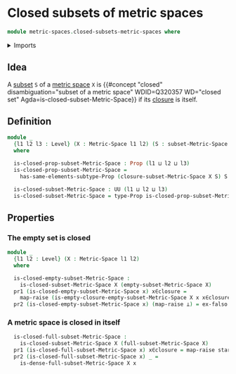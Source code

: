 # Closed subsets of metric spaces

```agda
module metric-spaces.closed-subsets-metric-spaces where
```

<details><summary>Imports</summary>

```agda
open import foundation.dependent-pair-types
open import foundation.empty-subtypes
open import foundation.empty-types
open import foundation.intersections-subtypes
open import foundation.propositions
open import foundation.raising-universe-levels
open import foundation.sets
open import foundation.subtypes
open import foundation.unit-type
open import foundation.universe-levels

open import metric-spaces.closure-subsets-metric-spaces
open import metric-spaces.dense-subsets-metric-spaces
open import metric-spaces.metric-spaces
open import metric-spaces.subspaces-metric-spaces
```

</details>

## Idea

A [subset](foundation.subtypes.md) `S` of a
[metric space](metric-spaces.metric-spaces.md) `X` is
{{#concept "closed" disambiguation="subset of a metric space" WDID=Q320357 WD="closed set" Agda=is-closed-subset-Metric-Space}}
if its [closure](metric-spaces.closure-subsets-metric-spaces.md) is itself.

## Definition

```agda
module _
  {l1 l2 l3 : Level} (X : Metric-Space l1 l2) (S : subset-Metric-Space l3 X)
  where

  is-closed-prop-subset-Metric-Space : Prop (l1 ⊔ l2 ⊔ l3)
  is-closed-prop-subset-Metric-Space =
    has-same-elements-subtype-Prop (closure-subset-Metric-Space X S) S

  is-closed-subset-Metric-Space : UU (l1 ⊔ l2 ⊔ l3)
  is-closed-subset-Metric-Space = type-Prop is-closed-prop-subset-Metric-Space
```

## Properties

### The empty set is closed

```agda
module _
  {l1 l2 : Level} (X : Metric-Space l1 l2)
  where

  is-closed-empty-subset-Metric-Space :
    is-closed-subset-Metric-Space X (empty-subset-Metric-Space X)
  pr1 (is-closed-empty-subset-Metric-Space x) x∈closure =
    map-raise (is-empty-closure-empty-subset-Metric-Space X x x∈closure)
  pr2 (is-closed-empty-subset-Metric-Space x) (map-raise ⊥) = ex-falso ⊥
```

### A metric space is closed in itself

```agda
  is-closed-full-subset-Metric-Space :
    is-closed-subset-Metric-Space X (full-subset-Metric-Space X)
  pr1 (is-closed-full-subset-Metric-Space x) x∈closure = map-raise star
  pr2 (is-closed-full-subset-Metric-Space x) _ =
    is-dense-full-subset-Metric-Space X x
```

